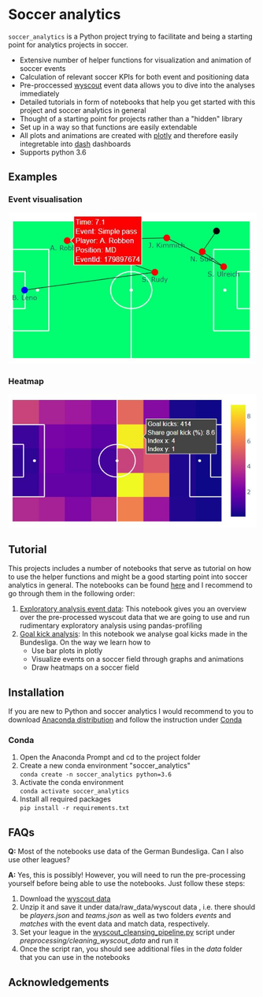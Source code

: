 # Soccer analytics

`soccer_analytics` is a Python project trying to facilitate and being a starting point for analytics projects in soccer. 

* Extensive number of helper functions for visualization and animation of soccer events
* Calculation of relevant soccer KPIs for both event and positioning data
* Pre-proccessed [wyscout](https://figshare.com/collections/Soccer_match_event_dataset/4415000/2) event data allows you to dive into the analyses immediately 
* Detailed tutorials in form of notebooks that help you get started with this project and soccer analytics in general
* Thought of a starting point for projects rather than a "hidden" library
* Set up in a way so that functions are easily extendable
* All plots and animations are created with [plotly](https://plotly.com/python/) and therefore easily integretable into [dash](https://plotly.com/dash/) dashboards
* Supports python 3.6

## Examples

### Event visualisation
![](docs/img/event_example.JPG)<!-- .element height="20%" width="20%" -->
### Heatmap
![](docs/img/heatmap_example.JPG)<!-- .element height="20%" width="20%" -->

## Tutorial
This projects includes a number of notebooks that serve as tutorial on how to use the helper functions and might be a good starting point into soccer analytics in general.
The notebooks can be found [here](notebooks) and I recommend to go through them in the following order:

1. [Exploratory analysis event data](notebooks/event_data_overview.ipynb): This notebook gives you an overview over the pre-processed wyscout data that we are going to use 
and run rudimentary exploratory analysis using pandas-profiling
2. [Goal kick analysis](notebooks/goal_kick_analysis.ipynb): In this notebook we analyse goal kicks made in the Bundesliga. On the way we learn how to
    - Use bar plots in plotly
    - Visualize events on a soccer field through graphs and animations
    - Draw heatmaps on a soccer field
  

## Installation
If you are new to Python and soccer analytics I would recommend to you to download [Anaconda distribution](https://www.anaconda.com/distribution/#download-section) and follow 
the instruction under [Conda](#Conda)

### Conda
1. Open the Anaconda Prompt and cd to the project folder
2. Create a new conda environment "soccer_analytics"\
`conda create -n soccer_analytics python=3.6`
3. Activate the conda environment\
`conda activate soccer_analytics`
4. Install all required packages\
`pip install -r requirements.txt`

## FAQs
**Q:** Most of the notebooks use data of the German Bundesliga. Can I also use other leagues?

**A:** Yes, this is possibly! However, you will need to run the pre-processing yourself before being able to use the notebooks. Just follow these steps:
1. Download the [wyscout data](https://figshare.com/collections/Soccer_match_event_dataset/4415000/2)
2. Unzip it and save it under data/raw_data/wyscout data , i.e. there should be *players.json* 
and *teams.json* as well as two folders *events* and *matches* with the event data and match data, respectively.
3. Set your league in the [wyscout_cleansing_pipeline.py](preprocessing/cleaning_wyscout_data/wyscout_cleansing_pipeline.py) script under *preprocessing/cleaning_wyscout_data* and run it
4. Once the script ran, you should see additional files in the *data* folder that you can use in the notebooks

## Acknowledgements


